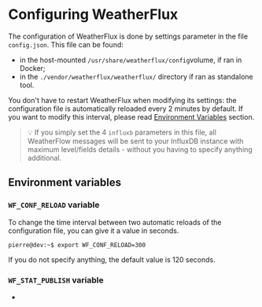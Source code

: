 # Configuring WeatherFlux

The configuration of WeatherFlux is done by settings parameter in the file `config.json`. This file can be found:

* in the host-mounted `/usr/share/weatherflux/config`volume, if ran in Docker;
* in the `./vendor/weatherflux/weatherflux/` directory if ran as standalone tool.

You don't have to restart WeatherFlux when modifying its settings: the configuration file is automatically reloaded every 2 minutes by default. If you want to modify this interval, please read [Environment Variables](#environment-variables) section.

> 💡 If you simply set the 4 `influxb` parameters in this file, all WeatherFlow messages will be sent to your InfluxDB instance with maximum level/fields details - without you having to specify anything additional.


## Environment variables

### `WF_CONF_RELOAD` variable

To change the time interval between two automatic reloads of the configuration file, you can give it a value in seconds.

```console
pierre@dev:~$ export WF_CONF_RELOAD=300
```

If you do not specify anything, the default value is 120 seconds.

### `WF_STAT_PUBLISH` variable

-
